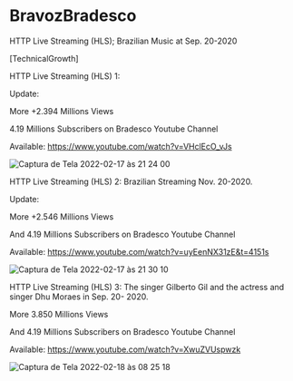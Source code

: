 # BravozBradesco
HTTP Live Streaming (HLS); Brazilian Music at Sep. 20-2020


[TechnicalGrowth]


HTTP Live Streaming (HLS) 1:


Update:


More +2.394 Millions Views 


4.19 Millions Subscribers on Bradesco Youtube Channel


Available: https://www.youtube.com/watch?v=VHclEcO_vJs




![Captura de Tela 2022-02-17 às 21 24 00](https://user-images.githubusercontent.com/70990288/154594173-05bd5389-5c4d-40a4-b9be-4809edf59433.png)


HTTP Live Streaming (HLS) 2: Brazilian Streaming Nov. 20-2020.


Update: 


More +2.546 Millions Views 


And 4.19 Millions Subscribers on Bradesco Youtube Channel


Available: https://www.youtube.com/watch?v=uyEenNX31zE&t=4151s


![Captura de Tela 2022-02-17 às 21 30 10](https://user-images.githubusercontent.com/70990288/154594637-69d40a4d-5a70-4313-9ba4-bb21771a21d7.png)


HTTP Live Streaming (HLS) 3: The singer Gilberto Gil and the actress and singer Dhu Moraes in Sep. 20- 2020.


More 3.850 Millions Views 


And 4.19 Millions Subscribers on Bradesco Youtube Channel


Available: https://www.youtube.com/watch?v=XwuZVUspwzk


![Captura de Tela 2022-02-18 às 08 25 18](https://user-images.githubusercontent.com/70990288/154673956-9744b933-85f5-4acd-8c64-131f8af8ec6e.png)
